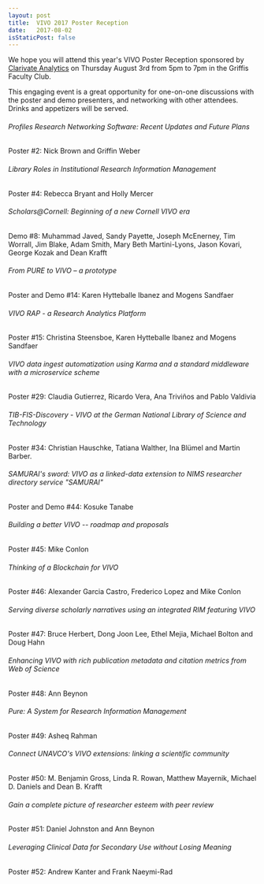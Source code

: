 ```yaml
---
layout: post
title:  VIVO 2017 Poster Reception
date:   2017-08-02
isStaticPost: false
---
```


We hope you will attend this year's VIVO Poster Reception sponsored by [Clarivate Analytics](http://clarivate.com/) on Thursday August 3rd from 5pm to 7pm in the Griffis Faculty Club. 

This engaging event is a great opportunity for one-on-one discussions with the poster and demo presenters, and networking with other attendees. Drinks and appetizers will be served.

###### Profiles Research Networking Software: Recent Updates and Future Plans

Poster #2: Nick Brown and Griffin Weber

###### Library Roles in Institutional Research Information Management

Poster #4: Rebecca Bryant and Holly Mercer

###### Scholars@Cornell: Beginning of a new Cornell VIVO era

Demo #8: Muhammad Javed, Sandy Payette, Joseph McEnerney, Tim Worrall, Jim Blake, Adam Smith, Mary Beth Martini-Lyons, Jason Kovari, George Kozak and Dean Krafft

###### From PURE to VIVO – a prototype

Poster and Demo #14: Karen Hytteballe Ibanez and Mogens Sandfaer

###### VIVO RAP - a Research Analytics Platform

Poster #15: Christina Steensboe, Karen Hytteballe Ibanez and Mogens Sandfaer

###### VIVO data ingest automatization using Karma and a standard middleware with a microservice scheme

Poster #29: Claudia Gutierrez, Ricardo Vera, Ana Triviños and Pablo Valdivia

###### TIB-FIS-Discovery - VIVO at the German National Library of Science and Technology

Poster #34: Christian Hauschke, Tatiana Walther, Ina Blümel and Martin Barber. 

###### SAMURAI's sword: VIVO as a linked-data extension to NIMS researcher directory service "SAMURAI"

Poster and Demo #44: Kosuke Tanabe

###### Building a better VIVO -- roadmap and proposals

Poster #45: Mike Conlon

###### Thinking of a Blockchain for VIVO

Poster #46: Alexander Garcia Castro, Frederico Lopez and Mike Conlon

###### Serving diverse scholarly narratives using an integrated RIM featuring VIVO

Poster #47: Bruce Herbert, Dong Joon Lee, Ethel Mejia, Michael Bolton and Doug Hahn

###### Enhancing VIVO with rich publication metadata and citation metrics from Web of Science

Poster #48: Ann Beynon

###### Pure: A System for Research Information Management

Poster #49: Asheq Rahman

###### Connect UNAVCO's VIVO extensions: linking a scientific community

Poster #50: M. Benjamin Gross, Linda R. Rowan, Matthew Mayernik, Michael D. Daniels and Dean B. Krafft

###### Gain a complete picture of researcher esteem with peer review

Poster #51: Daniel Johnston and Ann Beynon

###### Leveraging Clinical Data for Secondary Use without Losing Meaning

Poster #52: Andrew Kanter and Frank Naeymi-Rad